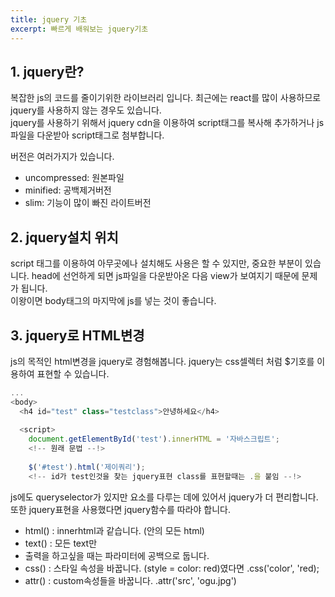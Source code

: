 ```yaml
---
title: jquery 기초
excerpt: 빠르게 배워보는 jquery기초
---
```


## 1. jquery란?
복잡한 js의 코드를 줄이기위한 라이브러리 입니다. 최근에는 react를 많이 사용하므로 jquery를 사용하지 않는 경우도 있습니다.  
jquery를 사용하기 위해서 jquery cdn을 이용하여 script태그를 복사해 추가하거나 js파일을 다운받아 script태그로 첨부합니다.    

버전은 여러가지가 있습니다. 
- uncompressed: 원본파일
- minified: 공백제거버전
- slim: 기능이 많이 빠진 라이트버전

## 2. jquery설치 위치
script 태그를 이용하여 아무곳에나 설치해도 사용은 할 수 있지만, 중요한 부분이 있습니다. head에 선언하게 되면 js파일을 다운받아온 다음 view가 보여지기 때문에 문제가 됩니다.  
이왕이면 body태그의 마지막에 js를 넣는 것이 좋습니다.  

## 3. jquery로 HTML변경
js의 목적인 html변경을 jquery로 경험해봅니다. jquery는 css셀렉터 처럼 $기호를 이용하여 표현할 수 있습니다.  

```javascript
...
<body>
  <h4 id="test" class="testclass">안녕하세요</h4>
  
  <script>
    document.getElementById('test').innerHTML = '자바스크립트';
    <!-- 원래 문법 --!>
    
    $('#test').html('제이쿼리');
    <!-- id가 test인것을 찾는 jquery표현 class를 표현할때는 .을 붙임 --!>
```

js에도 queryselector가 있지만 요소를 다루는 데에 있어서 jquery가 더 편리합니다. 또한 jquery표현을 사용했다면 jquery함수를 따라야 합니다. 

- html() : innerhtml과 같습니다. (안의 모든 html)
- text() : 모든 text만
- 출력을 하고싶을 때는 파라미터에 공백으로 둡니다.
- css() : 스타일 속성을 바꿉니다. (style = color: red)였다면 .css('color', 'red);
- attr() : custom속성들을 바꿉니다. .attr('src', 'ogu.jpg')
